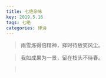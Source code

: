 ```yaml
---
title: 七绝杂咏
key: 2019.5.16
tags: 七绝
categories: 律诗
---
```


<blockquote class="blockquote-center">雨雪炼得倍精神，择时待放笑风尘。
</blockquote>
<blockquote class="blockquote-center">我如成果为一景，留在枝头不待春。
</blockquote>
<blockquote class="blockquote-center"></br>
</blockquote>
